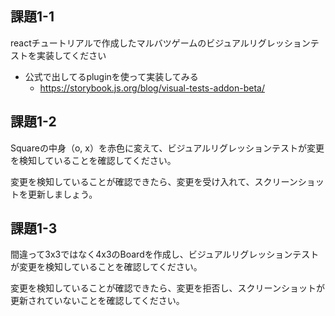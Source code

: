 ## 課題1-1

reactチュートリアルで作成したマルバツゲームのビジュアルリグレッションテストを実装してください

- 公式で出してるpluginを使って実装してみる
  - https://storybook.js.org/blog/visual-tests-addon-beta/

## 課題1-2

Squareの中身（o, x）を赤色に変えて、ビジュアルリグレッションテストが変更を検知していることを確認してください。



変更を検知していることが確認できたら、変更を受け入れて、スクリーンショットを更新しましょう。

## 課題1-3

間違って3x3ではなく4x3のBoardを作成し、ビジュアルリグレッションテストが変更を検知していることを確認してください。

変更を検知していることが確認できたら、変更を拒否し、スクリーンショットが更新されていないことを確認してください。